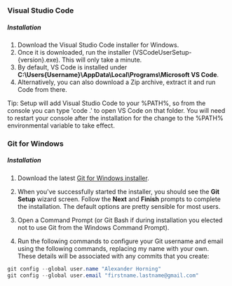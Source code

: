 ### Visual Studio Code
##### Installation
1. Download the Visual Studio Code installer for Windows.
2. Once it is downloaded, run the installer (VSCodeUserSetup-{version}.exe). This will only take a minute.
3. By default, VS Code is installed under **C:\Users\{Username}\AppData\Local\Programs\Microsoft VS Code**.
4. Alternatively, you can also download a Zip archive, extract it and run Code from there.

Tip: Setup will add Visual Studio Code to your %PATH%, so from the console you can type 'code .' to open VS Code on that folder. You will need to restart your console after the installation for the change to the %PATH% environmental variable to take effect.

### Git for Windows
##### Installation
1. Download the latest [Git for Windows installer](https://gitforwindows.org/).

2. When you've successfully started the installer, you should see the **Git Setup** wizard screen. Follow the **Next** and **Finish** prompts to complete the installation. The default options are pretty sensible for most users.

3. Open a Command Prompt (or Git Bash if during installation you elected not to use Git from the Windows Command Prompt).

4. Run the following commands to configure your Git username and email using the following commands, replacing my name with your own. These details will be associated with any commits that you create:

```powershell
git config --global user.name "Alexander Horning"
git config --global user.email "firstname.lastname@gmail.com"
```

